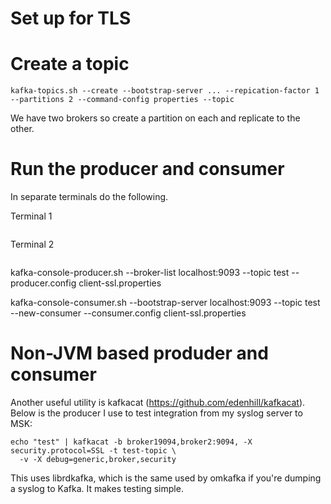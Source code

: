 # Set up for TLS

# Create a topic

```
kafka-topics.sh --create --bootstrap-server ... --repication-factor 1 --partitions 2 --command-config properties --topic
```

We have two brokers so create a partition on each and replicate to the other.

# Run the producer and consumer

In separate terminals do the following.

Terminal 1

```

```

Terminal 2

```
```

kafka-console-producer.sh --broker-list localhost:9093 --topic test --producer.config client-ssl.properties

kafka-console-consumer.sh --bootstrap-server localhost:9093 --topic test --new-consumer --consumer.config client-ssl.properties

# Non-JVM based produder and consumer

Another useful utility is kafkacat (https://github.com/edenhill/kafkacat). Below is the producer I use to
test integration from my syslog server to MSK:

```
echo "test" | kafkacat -b broker19094,broker2:9094, -X security.protocol=SSL -t test-topic \
  -v -X debug=generic,broker,security
```

This uses librdkafka, which is the same used by omkafka if you're dumping a syslog to Kafka.  It makes testing
simple.